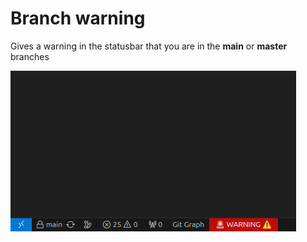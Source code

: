 # Branch warning

Gives a warning in the statusbar that you are in the **main** or **master** branches


![Warning screenshot](images/screenshot.png)

